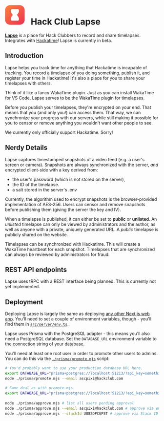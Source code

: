 <h1>
    <img height="64" src="./apps/web/src/client/assets/icon.svg">&nbsp;&nbsp;
    Hack Club Lapse
</h1>

[**Lapse**](https://lapse.hackclub.com) is a place for Hack Clubbers to record and share timelapses. Integrates with [Hackatime](https://hackatime.hackclub.com)! Lapse is currently in beta.

## Introduction
Lapse helps you track time for anything that Hackatime is incapable of tracking. You record a timelapse of you doing something, publish it, and register your time in Hackatime! It's also a place for you to share your timelapses with others.

Think of it like a fancy WakaTime plugin. Just as you can install WakaTime for VS Code, Lapse serves to be the WakaTime plugin for timelapses.

Before you publish your timelapses, they're encrypted on your end. That means that you (and only you!) can access them. That way, we can synchronize your progress with our servers, while still making it possible for you to censor or remove anything you wouldn't want other people to see.

We currently only officially support Hackatime. Sorry!

## Nerdy Details
Lapse captures timestamped snapshots of a video feed (e.g. a user's screen or camera). Snapshots are always synchronized with the server, _and_ encrypted client-side with a key derived from:
- the user's password (which is not stored on the server),
- the ID of the timelapse.
- a salt stored in the server's .env

Currently, the algorithm used to encrypt snapshots is the browser-provided implementation of AES-256. Users can censor and remove snapshots before publishing them (giving the server the key and IV).

When a timelapse is published, it can either be set to **public** or **unlisted**. An *unlisted* timelapse can only be viewed by administrators and the author, as well as anyone with a private, uniquely generated URL. A *public* timelapse is publicly shared on the website.

Timelapses can be synchronized with Hackatime. This will create a WakaTime heartbeat for each snapshot. Timelapses that are synchronized can always be reviewed by administrators for fraud.

## REST API endpoints
Lapse uses tRPC with a REST interface being planned. This is currently not yet implemented.

## Deployment
Deploying Lapse is largely the same as deploying [any other Next.js web app](https://coolify.io/docs/applications/nextjs). You'll need to set a couple of environment variables, though - you'll find them in [`src/server/env.ts`](./src/server/env.ts).

Lapse uses Prisma with the PostgreSQL adapter - this means you'll also need a PostgreSQL database. Set the `DATABASE_URL` environment variable to the connection string of your database.

You'll need at least one root user in order to promote other users to admins. You can do this via the [`./prisma/promote.mjs`](./prisma/promote.mjs) script:

```sh
# You'd probably want to use your production database URL here.
export DATABASE_URL="prisma+postgres://localhost:51213/?api_key=something-goes-here"
node ./prisma/promote.mjs --email ascpixi@hackclub.com
```

```sh
# Same deal as with promote.mjs.
export DATABASE_URL="prisma+postgres://localhost:51213/?api_key=something-goes-here"

node ./prisma/approve.mjs # list all users pending approval
node ./prisma/approve.mjs --email ascpixi@hackclub.com # approve via email
node ./prisma/approve.mjs --slackId U082DPCGPST # approve via Slack ID
```
